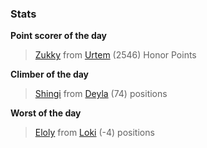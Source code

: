

### Stats

**Point scorer of the day**
>[Zukky](/#/character/Urtem/1001517) from [Urtem](/#/ranking/Urtem)  (2546) Honor Points


**Climber of the day**
>[Shingi](/#/character/Deyla/1221512) from [Deyla](/#/ranking/Deyla)  (74) positions


**Worst of the day**
>[Eloly](/#/character/Loki/325660) from [Loki](/#/ranking/Loki)  (-4) positions


